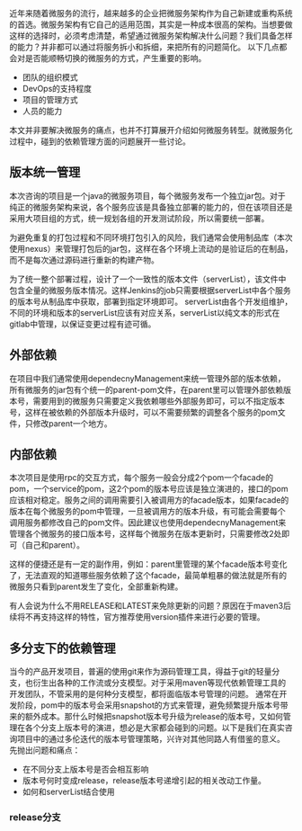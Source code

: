 近年来随着微服务的流行，越来越多的企业把微服务架构作为自己新建或重构系统的首选。微服务架构有它自己的适用范围，其实是一种成本很高的架构。当想要做这样的选择时，必须考虑清楚，希望通过微服务架构解决什么问题？我们具备怎样的能力？并非都可以通过将服务拆小和拆细，来把所有的问题简化。
以下几点都会对是否能顺畅切换的微服务的方式，产生重要的影响。
* 团队的组织模式
* DevOps的支持程度
* 项目的管理方式
* 人员的能力

本文并非要解决微服务的痛点，也并不打算展开介绍如何微服务转型。就微服务化过程中，碰到的依赖管理方面的问题展开一些讨论。

## 版本统一管理
本次咨询的项目是一个java的微服务项目，每个微服务发布一个独立jar包。对于纯正的微服务架构来说，各个服务应该是具备独立部署的能力的，但在该项目还是采用大项目组的方式，统一规划各组的开发测试阶段，所以需要统一部署。

为避免重复的打包过程和不同环境打包引入的风险，我们通常会使用制品库（本次使用nexus）来管理打包后的jar包，这样在各个环境上流动的是验证后的在制品，而不是每次通过源码进行重新的构建产物。

为了统一整个部署过程，设计了一个一致性的版本文件（serverList），该文件中包含全量的微服务版本情况。这样Jenkins的job只需要根据serverList中各个服务的版本号从制品库中获取，部署到指定环境即可。
serverList由各个开发组维护，不同的环境和版本的serverList应该有对应关系，serverList以纯文本的形式在gitlab中管理，以保证变更过程有迹可循。

## 外部依赖
在项目中我们通常使用dependecnyManagement来统一管理外部的版本依赖，所有微服务的jar包有个统一的parent-pom文件，在parent里可以管理外部依赖版本号，需要用到的微服务只需要定义我依赖哪些外部服务即可，可以不指定版本号，这样在被依赖的外部版本升级时，可以不需要频繁的调整各个服务的pom文件，只修改parent一个地方。

## 内部依赖
本次项目是使用rpc的交互方式，每个服务一般会分成2个pom一个facade的pom，一个service的pom，这2个pom的版本号应该是独立演进的，接口的pom应该相对稳定。服务之间的调用需要引入被调用方的facade版本，如果facade的版本在每个微服务的pom中管理，一旦被调用方的版本升级，有可能会需要每个调用服务都修改自己的pom文件。因此建议也使用dependecnyManagement来管理各个微服务的接口版本号，这样每个微服务在版本更新时，只需要修改2处即可（自己和parent）。

这样的便捷还是有一定的副作用，例如：parent里管理的某个facade版本号变化了，无法直观的知道哪些服务依赖了这个facade，最简单粗暴的做法就是所有的微服务只看到parent发生了变化，全部重新构建。

有人会说为什么不用RELEASE和LATEST来免除更新的问题？原因在于maven3后续将不再支持这样的特性，官方推荐使用version插件来进行必要的管理。

## 多分支下的依赖管理
当今的产品开发项目，普遍的使用git来作为源码管理工具，得益于git的轻量分支，也衍生出各种的工作流或分支模型。对于采用maven等现代依赖管理工具的开发团队，不管采用的是何种分支模型，都将面临版本号管理的问题。
通常在开发阶段，pom中的版本号会采用snapshot的方式来管理，避免频繁提升版本号带来的额外成本。那什么时候把snapshot版本号升级为release的版本号，又如何管理在各个分支上版本号的演进，想必是大家都会碰到的问题。以下是我们在真实咨询项目中的通过多伦迭代的版本号管理策略，兴许对其他同路人有借鉴的意义。
先抛出问题和痛点：
* 在不同分支上版本号是否会相互影响
* 版本号何时变成release，release版本号递增引起的相关改动工作量。
* 如何和serverList结合使用
### release分支

